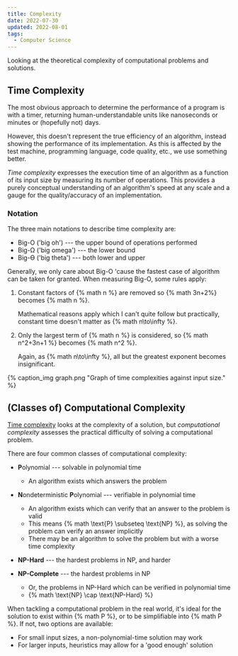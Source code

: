 ```yaml
---
title: Complexity
date: 2022-07-30
updated: 2022-08-01
tags:
  - Computer Science
---
```


Looking at the theoretical complexity of computational problems and solutions.

<!-- more -->

## Time Complexity

The most obvious approach to determine the performance of a program is with a
timer, returning human-understandable units like nanoseconds or minutes or
(hopefully not) days.

However, this doesn't represent the true efficiency of an algorithm, instead
showing the performance of its implementation. As this is affected by the test
machine, programming language, code quality, etc., we use something better.

_Time complexity_ expresses the execution time of an algorithm as a function of
its input size by measuring its number of operations. This provides a purely
conceptual understanding of an algorithm's speed at any scale and a gauge for
the quality/accuracy of an implementation.

### Notation

The three main notations to describe time complexity are:

- Big-O ('big oh') --- the upper bound of operations performed
- Big-Ω ('big omega') --- the lower bound
- Big-ϴ ('big theta') --- both lower and upper

Generally, we only care about Big-O 'cause the fastest case of algorithm can be
taken for granted. When measuring Big-O, some rules apply:

1. Constant factors of {% math n %} are removed so {% math 3n+2%} becomes {%
   math n %}.

   Mathematical reasons apply which I can't quite follow but practically,
   constant time doesn't matter as {% math n\to\infty %}.

2. Only the largest term of {% math n %} is considered, so {% math n^2+3n+1 %}
   becomes {% math n^2 %}.

   Again, as {% math n\to\infty %}, all but the greatest exponent becomes
   insignificant.

{% caption_img graph.png "Graph of time complexities against input size." %}

## (Classes of) Computational Complexity

[Time complexity](#Time-Complexity) looks at the complexity of a solution, but
_computational complexity_ assesses the practical difficulty of solving a
computational problem.

There are four common classes of computational complexity:

- **P**olynomial --- solvable in polynomial time

  - An algorithm exists which answers the problem

  <!-- spellchecker: disable-next-line -->

- **N**ondeterministic **P**olynomial --- verifiable in polynomial time

  - An algorithm exists which can verify that an answer to the problem is valid
  - This means {% math \text{P} \subseteq \text{NP} %}, as solving the problem
    can verify an answer implicitly
  - There may be an algorithm to solve the problem but with a worse time
    complexity

- **NP-Hard** --- the hardest problems in NP, and harder

- **NP-Complete** --- the hardest problems in NP
  - Or, the problems in NP-Hard which can be verified in polynomial time
  - {% math \text{NP} \cap \text{NP-Hard} %}

When tackling a computational problem in the real world, it's ideal for the
solution to exist within {% math P %}, or to be simplifiable into {% math P %}.
If not, two options are available:

- For small input sizes, a non-polynomial-time solution may work
- For larger inputs, heuristics may allow for a 'good enough' solution
